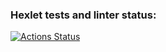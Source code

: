 ### Hexlet tests and linter status:
[![Actions Status](https://github.com/vladislav1923/frontend-project-11/actions/workflows/hexlet-check.yml/badge.svg)](https://github.com/vladislav1923/frontend-project-11/actions)